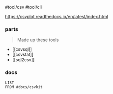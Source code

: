 #tool/csv #tool/cli

https://csvplot.readthedocs.io/en/latest/index.html

### parts
> Made up these tools
- [[csvsql]]
- [[csvstat]]
- [[sql2csv]]
### docs
```dataview
LIST
FROM #docs/csvkit 
```


